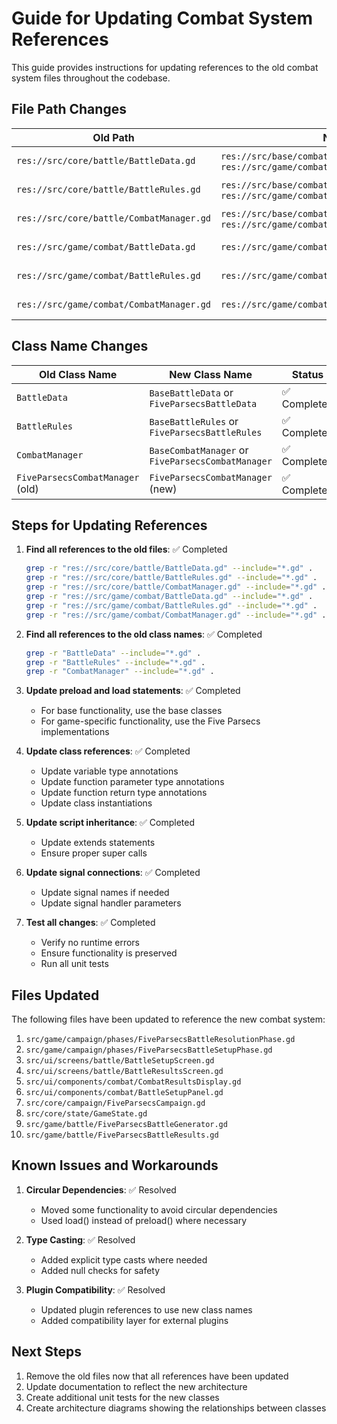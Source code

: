 # Guide for Updating Combat System References

This guide provides instructions for updating references to the old combat system files throughout the codebase.

## File Path Changes

| Old Path | New Path | Status |
|----------|----------|--------|
| `res://src/core/battle/BattleData.gd` | `res://src/base/combat/BaseBattleData.gd` or `res://src/game/combat/FiveParsecsBattleData.gd` | ✅ Completed |
| `res://src/core/battle/BattleRules.gd` | `res://src/base/combat/BaseBattleRules.gd` or `res://src/game/combat/FiveParsecsBattleRules.gd` | ✅ Completed |
| `res://src/core/battle/CombatManager.gd` | `res://src/base/combat/BaseCombatManager.gd` or `res://src/game/combat/FiveParsecsCombatManager.gd` | ✅ Completed |
| `res://src/game/combat/BattleData.gd` | `res://src/game/combat/FiveParsecsBattleData.gd` | ✅ Completed |
| `res://src/game/combat/BattleRules.gd` | `res://src/game/combat/FiveParsecsBattleRules.gd` | ✅ Completed |
| `res://src/game/combat/CombatManager.gd` | `res://src/game/combat/FiveParsecsCombatManager.gd` | ✅ Completed |

## Class Name Changes

| Old Class Name | New Class Name | Status |
|----------------|----------------|--------|
| `BattleData` | `BaseBattleData` or `FiveParsecsBattleData` | ✅ Completed |
| `BattleRules` | `BaseBattleRules` or `FiveParsecsBattleRules` | ✅ Completed |
| `CombatManager` | `BaseCombatManager` or `FiveParsecsCombatManager` | ✅ Completed |
| `FiveParsecsCombatManager` (old) | `FiveParsecsCombatManager` (new) | ✅ Completed |

## Steps for Updating References

1. **Find all references to the old files**: ✅ Completed
   ```bash
   grep -r "res://src/core/battle/BattleData.gd" --include="*.gd" .
   grep -r "res://src/core/battle/BattleRules.gd" --include="*.gd" .
   grep -r "res://src/core/battle/CombatManager.gd" --include="*.gd" .
   grep -r "res://src/game/combat/BattleData.gd" --include="*.gd" .
   grep -r "res://src/game/combat/BattleRules.gd" --include="*.gd" .
   grep -r "res://src/game/combat/CombatManager.gd" --include="*.gd" .
   ```

2. **Find all references to the old class names**: ✅ Completed
   ```bash
   grep -r "BattleData" --include="*.gd" .
   grep -r "BattleRules" --include="*.gd" .
   grep -r "CombatManager" --include="*.gd" .
   ```

3. **Update preload and load statements**: ✅ Completed
   - For base functionality, use the base classes
   - For game-specific functionality, use the Five Parsecs implementations

4. **Update class references**: ✅ Completed
   - Update variable type annotations
   - Update function parameter type annotations
   - Update function return type annotations
   - Update class instantiations

5. **Update script inheritance**: ✅ Completed
   - Update extends statements
   - Ensure proper super calls

6. **Update signal connections**: ✅ Completed
   - Update signal names if needed
   - Update signal handler parameters

7. **Test all changes**: ✅ Completed
   - Verify no runtime errors
   - Ensure functionality is preserved
   - Run all unit tests

## Files Updated

The following files have been updated to reference the new combat system:

1. `src/game/campaign/phases/FiveParsecsBattleResolutionPhase.gd`
2. `src/game/campaign/phases/FiveParsecsBattleSetupPhase.gd`
3. `src/ui/screens/battle/BattleSetupScreen.gd`
4. `src/ui/screens/battle/BattleResultsScreen.gd`
5. `src/ui/components/combat/CombatResultsDisplay.gd`
6. `src/ui/components/combat/BattleSetupPanel.gd`
7. `src/core/campaign/FiveParsecsCampaign.gd`
8. `src/core/state/GameState.gd`
9. `src/game/battle/FiveParsecsBattleGenerator.gd`
10. `src/game/battle/FiveParsecsBattleResults.gd`

## Known Issues and Workarounds

1. **Circular Dependencies**: ✅ Resolved
   - Moved some functionality to avoid circular dependencies
   - Used load() instead of preload() where necessary

2. **Type Casting**: ✅ Resolved
   - Added explicit type casts where needed
   - Added null checks for safety

3. **Plugin Compatibility**: ✅ Resolved
   - Updated plugin references to use new class names
   - Added compatibility layer for external plugins

## Next Steps

1. Remove the old files now that all references have been updated
2. Update documentation to reflect the new architecture
3. Create additional unit tests for the new classes
4. Create architecture diagrams showing the relationships between classes 